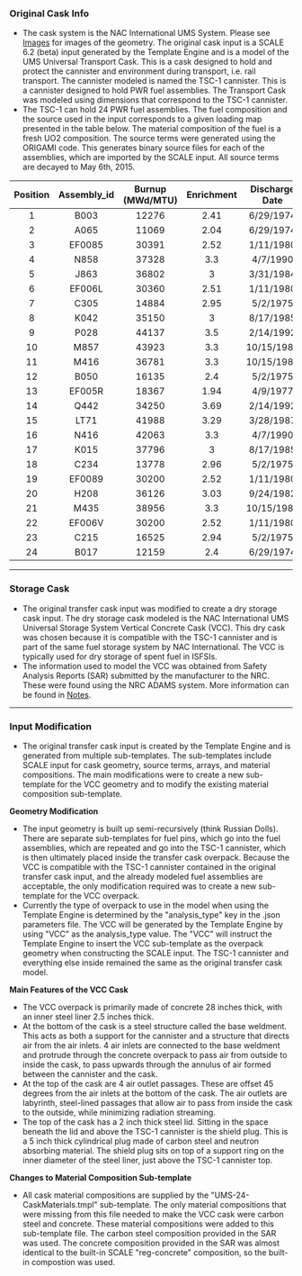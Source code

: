 ### Original Cask Info
* The cask system is the NAC International UMS System. Please see [Images](../gh-pages/Images/) for images of the geometry. The original cask input is a SCALE 6.2 (beta) input generated by the Template Engine and 
is a model of the UMS Universal Transport Cask. This is a cask designed to hold and protect the cannister and environment during transport, 
i.e. rail transport. The cannister modeled is named the TSC-1 cannister. This is a cannister designed to hold PWR fuel assemblies.
The Transport Cask was modeled using dimensions that correspond to the TSC-1 cannister.
* The TSC-1 can hold 24 PWR fuel assemblies. The fuel composition and the source used in the input corresponds to a given loading map presented in
the table below. The material composition of the fuel is a fresh UO2 composition.  The source terms were generated using the ORIGAMI code. This generates binary source files for each of the assemblies, which are imported
by the SCALE input. All source terms are decayed to May 6th, 2015.

| Position | Assembly_id | Burnup (MWd/MTU) | Enrichment | Discharge Date |
| :------: | :---------: | :--------------: | :--------: | :------------: |
|     1    |    B003     |       12276      |    2.41    |    6/29/1974   |
|     2    |    A065     |       11069      |    2.04    |    6/29/1974   |
|     3    |    EF0085     |       30391      |    2.52    |    1/11/1980  |
|     4    |    N858     |       37328      |    3.3    |    4/7/1990   |
|     5    |    J863     |       36802      |    3      |    3/31/1984   |
|     6    |    EF006L     |       30360      |    2.51    |    1/11/1980   |
|     7    |    C305     |       14884      |    2.95    |    5/2/1975   |
|     8    |    K042     |       35150      |    3    |    8/17/1985   |
|     9    |    P028     |       44137      |    3.5    |    2/14/1992   |
|     10    |    M857     |       43923      |    3.3    |    10/15/1988   |
|     11    |    M416     |       36781      |    3.3    |    10/15/1988   |
|     12    |    B050     |       16135      |    2.4    |    5/2/1975   |
|     13    |    EF005R     |       18367      |    1.94    |    4/9/1977   |
|     14    |    Q442     |       34250      |    3.69    |    2/14/1992   |
|     15    |    LT71     |       41988      |    3.29    |    3/28/1987   |
|     16    |    N416     |       42063      |    3.3    |    4/7/1990   |
|     17    |    K015     |       37796      |    3    |    8/17/1985   |
|     18    |    C234     |       13778      |    2.96    |    5/2/1975   |
|     19    |    EF0089     |       30200      |    2.52    |    1/11/1980   |
|     20    |    H208     |       36126      |    3.03    |    9/24/1982   |
|     21    |    M435     |       38956      |    3.3    |    10/15/1988   |
|     22    |    EF006V     |       30200      |    2.52    |    1/11/1980   |
|     23    |    C215     |       16525      |    2.94    |    5/2/1975   |
|     24    |    B017     |       12159      |    2.4    |    6/29/1974   |


***

### Storage Cask
* The original transfer cask input was modified to create a dry storage cask input. The dry storage cask modeled is the NAC International UMS Universal Storage System Vertical Concrete Cask (VCC).
This dry cask was chosen because it is compatible with the TSC-1 cannister and is part of the same fuel storage system by NAC International. The VCC is typically used for dry storage of spent fuel in ISFSIs.
* The information used to model the VCC was obtained from Safety Analysis Reports (SAR) submitted by the manufacturer to the NRC. These were found using the NRC ADAMS system. More information can be found 
in [Notes](./Notes.md).


***

### Input Modification
* The original transfer cask input is created by the Template Engine and is generated from multiple sub-templates. The sub-templates include SCALE input for cask geometry, source terms, arrays, and material
compositions. The main modifications were to create a new sub-template for the VCC geometry and to modify the existing material composition sub-template.

**Geometry Modification**
* The input geometry is built up semi-recursively (think Russian Dolls). There are separate sub-templates for fuel pins, which go into the fuel assemblies, which are repeated and go into the TSC-1 cannister, which
is then ultimately placed inside the transfer cask overpack. Because the VCC is compatible with the TSC-1 cannister contained in the original transfer cask input, and the already modeled fuel assemblies are acceptable,
the only modification required was to create a new sub-template for the VCC overpack. 
* Currently the type of overpack to use in the model when using the Template Engine is determined by the "analysis_type" key in the .json parameters file. The VCC will be generated by the Template Engine by using "VCC"
 as the analysis_type value. The "VCC" will instruct the Template Engine to insert the VCC sub-template as the overpack geometry when constructing the SCALE input. The TSC-1 cannister and everything else inside remained
 the same as the original transfer cask model.

**Main Features of the VCC Cask**
* The VCC overpack is primarily made of concrete 28 inches thick, with an inner steel liner 2.5 inches thick. 
* At the bottom of the cask is a steel structure called the base weldment. This acts as both a support for the cannister
 and a structure that directs air from the air inlets. 4 air inlets are connected to the base weldment and protrude through the concrete overpack to pass air from outside to inside the cask, to pass upwards through the annulus of air
 formed between the cannister and the cask. 
* At the top of the cask are 4 air outlet passages. These are offset 45 degrees from the air inlets at the bottom of the cask. The air outlets are labyrinth, steel-lined passages that allow
 air to pass from inside the cask to the outside, while minimizing radiation streaming.
* The top of the cask has a 2 inch thick steel lid. Sitting in the space beneath the lid and above the TSC-1 cannister is the shield plug. This is a 5 inch thick
 cylindrical plug made of carbon steel and neutron absorbing material. The shield plug sits on top of a support ring on the inner diameter of the steel liner, just above the TSC-1 cannister top.
 
**Changes to Material Composition Sub-template**
* All cask material compositions are supplied by the "UMS-24-CaskMaterials.tmpl" sub-template. The only material compositions that were missing from this file needed to make the VCC cask were carbon steel and concrete.
 These material compositions were added to this sub-template file. The carbon steel composition provided in the SAR was used. The concrete composition provided in the SAR was almost identical to the built-in SCALE
 "reg-concrete" composition, so the built-in compostion was used.

